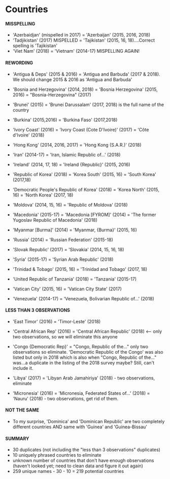 # Countries

#### MISSPELLING

* 'Azerbaidjan' (mispelled in 2017) = 'Azerbaijan' (2015, 2016, 2018)
* 'Tadjikistan' (2017) MISPELLED = 'Tajikistan' (2015, 16, 18)....Correct spelling is 'Tajikistan'
* 'Viet Nam' (2018) = 'Vietnam' (2014-17) MISPELLING AGAIN!

#### REWORDING

* 'Antigua & Deps' (2015 & 2016) = 'Antigua and Barbuda' (2017 & 2018). We should change 2015 & 2016 as 'Antigua and Barbuda'

* 'Bosnia and Herzegovina' (2014, 2018) = 'Bosnia Herzegovina' (2015, 2016) = "Bosnia-Herzegovina" (2017)

* 'Brunei' (2015) = 'Brunei Darussalam' (2017, 2018) is the full name of the country

* 'Burkina' (2015,2016) = 'Burkina Faso' (2017,2018)
* 'Ivory Coast' (2016) = 'Ivory Coast (Cote D'Ivoire)' (2017) = 'Côte d'Ivoire' (2018) 
* 'Hong Kong' (2014, 2016, 2017) = 'Hong Kong (S.A.R.)' (2018)
* 'Iran' (2014-17) = 'Iran, Islamic Republic of...' (2018)
* 'Ireland' (2014, 17, 18) = 'Ireland {Republic}' (2015, 2016)
* 'Republic of Korea' (2018) = 'Korea South' (2015, 16) = 'South Korea' (2017,18)
* 'Democratic People's Republic of Korea' (2018) = 'Korea North' (2015, 16) = 'North Korea' (2017, 18)
* 'Moldova' (2014, 15, 16) = 'Republic of Moldova' (2018)
* 'Macedonia' (2015-17) = 'Macedonia [FYROM]' (2014) = 'The former Yugoslav Republic of Macedonia' (2018)
* 'Myanmar [Burma]' (2014) = 'Myanmar, {Burma}' (2015, 16)
* 'Russia' (2014) = 'Russian Federation' (2015-18)
* 'Slovak Republic' (2017) = 'Slovakia' (2014, 15, 16, 18) 
* 'Syria' (2015-17) = 'Syrian Arab Republic' (2018)
* 'Trinidad & Tobago' (2015, 16) = 'Trinidad and Tobago' (2017, 18)
* 'United Republic of Tanzania' (2018) = 'Tanzania' (2015-17)
* 'Vatican City' (2015, 16) = 'Vatican City State' (2017)
* 'Venezuela' (2014-17) = 'Venezuela, Bolivarian Republic of...' (2018)

#### LESS THAN 3 OBSERVATIONS

* 'East Timor' (2016) = 'Timor-Leste' (2018)
* 'Central African Rep' (2016) = 'Central African Republic' (2018) <-- only two observations, so we will eliminate this anyone

* 'Congo {Democratic Rep}' = "Congo, Republic of the..." only two observations so eliminate. 'Democratic Republic of the Congo' was also listed but only in 2018 which is also when "Congo, Republic of the..." was...a duplicate in the listing of the 2018 survey maybe? Still, can't include it.
* 'Libya' (2017) = 'Libyan Arab Jamahiriya' (2018) - two observations, eliminate
* 'Micronesia' (2016) = 'Micronesia, Federated States of...' (2018) = 'Nauru' (2018) - two observations, get rid of them.

#### NOT THE SAME

* To my surprise, 'Dominica' and 'Dominican Republic' are two completely different countries AND same with 'Guinea' and 'Guinea-Bissau'

#### SUMMARY

* 30 duplicates (not including the "less than 3 observations" duplicates)
* 10 uniquely phrased countries to eliminate
* unknown number of countries that don't have enough observations (haven't looked yet; need to clean data and figure it out again)
* 259 unique names - 30 - 10 = 219 potential countries